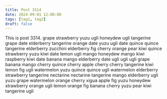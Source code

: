 ```yaml
---
title: Post 3314
date: 2024-09-01 12:00:00
tags: [tag1, tag2]
draft: false
---
```

This is post 3314.
grape
strawberry
yuzu
ugli
honeydew
ugli
tangerine
grape
date
elderberry
tangerine
orange
date
yuzu
ugli
date
quince
quince
tangerine
elderberry
zucchini
elderberry
fig
cherry
orange
pear
kiwi
quince
strawberry
yuzu
kiwi
date
lemon
ugli
mango
honeydew
mango
kiwi
raspberry
kiwi
date
banana
mango
elderberry
date
ugli
ugli
ugli
grape
banana
mango
cherry
quince
cherry
apple
cherry
cherry
tangerine
kiwi
lemon
fig
ugli
watermelon
yuzu
quince
quince
ugli
watermelon
elderberry
strawberry
tangerine
nectarine
nectarine
tangerine
mango
elderberry
ugli
yuzu
grape
watermelon
orange
cherry
xigua
apple
fig
yuzu
honeydew
strawberry
orange
ugli
lemon
orange
fig
banana
cherry
yuzu
pear
kiwi
tangerine
ugli
